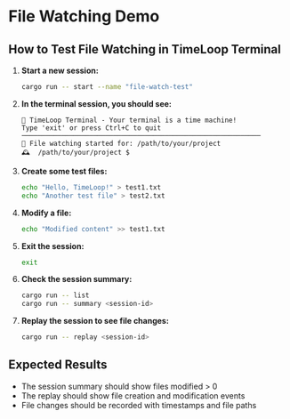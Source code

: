 # File Watching Demo

## How to Test File Watching in TimeLoop Terminal

1. **Start a new session:**
   ```bash
   cargo run -- start --name "file-watch-test"
   ```

2. **In the terminal session, you should see:**
   ```
   🚀 TimeLoop Terminal - Your terminal is a time machine!
   Type 'exit' or press Ctrl+C to quit
   ────────────────────────────────────────────────────────────
   📁 File watching started for: /path/to/your/project
   🕰️  /path/to/your/project $
   ```

3. **Create some test files:**
   ```bash
   echo "Hello, TimeLoop!" > test1.txt
   echo "Another test file" > test2.txt
   ```

4. **Modify a file:**
   ```bash
   echo "Modified content" >> test1.txt
   ```

5. **Exit the session:**
   ```bash
   exit
   ```

6. **Check the session summary:**
   ```bash
   cargo run -- list
   cargo run -- summary <session-id>
   ```

7. **Replay the session to see file changes:**
   ```bash
   cargo run -- replay <session-id>
   ```

## Expected Results

- The session summary should show files modified > 0
- The replay should show file creation and modification events
- File changes should be recorded with timestamps and file paths 